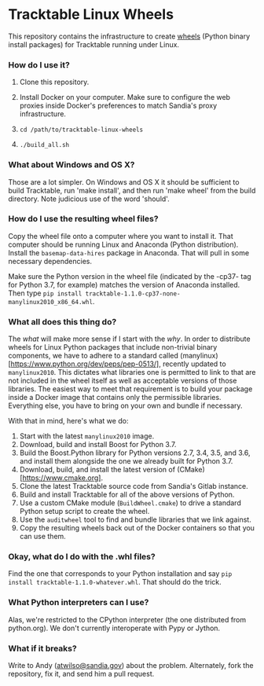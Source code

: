 # Tracktable Linux Wheels

This repository contains the infrastructure to create
[wheels](https://packaging.python.org/discussions/wheel-vs-egg/)
(Python binary install packages) for Tracktable running under Linux.

### How do I use it?

1.  Clone this repository.

2.  Install Docker on your computer.  Make sure to configure the web proxies inside Docker's preferences to match Sandia's proxy infrastructure.

3.  ```cd /path/to/tracktable-linux-wheels```

4. ```./build_all.sh```

### What about Windows and OS X?

Those are a lot simpler.  On Windows and OS X it should be sufficient
to build Tracktable, run 'make install', and then run 'make wheel'
from the build directory.  Note judicious use of the word 'should'.

### How do I use the resulting wheel files?

Copy the wheel file onto a computer where you want to install it.
That computer should be running Linux and Anaconda (Python
distribution).  Install the ```basemap-data-hires``` package in
Anaconda.  That will pull in some necessary dependencies.

Make sure the Python version in the wheel file
(indicated by the -cp37- tag for Python 3.7, for example) matches the
version of Anaconda installed.  Then type ```pip install
tracktable-1.1.0-cp37-none-manylinux2010_x86_64.whl```.

### What all does this thing do?

The _what_ will make more sense if I start with the _why_.  In order
to distribute wheels for Linux Python packages that include
non-trivial binary components, we have to adhere to a standard called
(manylinux)[https://www.python.org/dev/peps/pep-0513/], recently
updated to ```manylinux2010```.  This dictates what libraries one is
permitted to link to that are not included in the wheel itself as well
as acceptable versions of those libraries.  The easiest way to meet
that requirement is to build your package inside a Docker image that
contains only the permissible libraries.  Everything else, you have to
bring on your own and bundle if necessary.

With that in mind, here's what we do:

1.  Start with the latest ```manylinux2010``` image.
2.  Download, build and install Boost for Python 3.7.
3.  Build the Boost.Python library for Python versions 2.7, 3.4, 3.5,
    and 3.6, and install them alongside the one we already built for
    Python 3.7.
4.  Download, build, and install the latest version of (CMake)[https://www.cmake.org].
5.  Clone the latest Tracktable source code from Sandia's Gitlab instance.
6.  Build and install Tracktable for all of the above versions of Python.
7.  Use a custom CMake module (```BuildWheel.cmake```) to drive a
    standard Python setup script to create the wheel.
8.  Use the ```auditwheel``` tool to find and bundle libraries that we link against.
9.  Copy the resulting wheels back out of the Docker containers so that you can use them.

### Okay, what do I do with the .whl files?

Find the one that corresponds to your Python installation and say
```pip install tracktable-1.1.0-whatever.whl```.  That should do the
trick.

### What Python interpreters can I use?

Alas, we're restricted to the CPython interpreter (the one distributed
from python.org).  We don't currently interoperate with Pypy or
Jython.

### What if it breaks?

Write to Andy (atwilso@sandia.gov) about the problem.  Alternately,
fork the repository, fix it, and send him a pull request.


